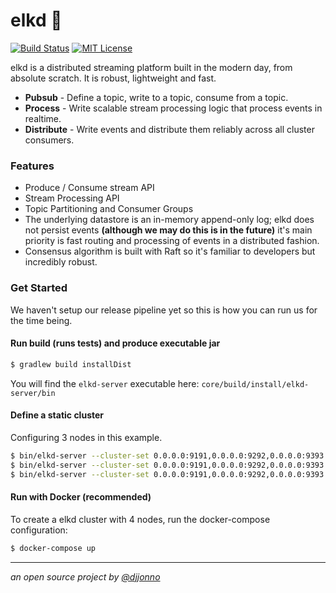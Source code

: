# elkd 🦌

[![Build Status](https://img.shields.io/travis/com/djjonno/elkd/master.svg)](https://travis-ci.com/djjonno/elkd)
[![MIT License](http://img.shields.io/badge/license-MIT-green.svg) ](https://github.com/mockito/mockito/blob/master/LICENSE)

elkd is a distributed streaming platform built in the modern day, from absolute scratch.  It is robust, lightweight and fast.
- **Pubsub** - Define a topic, write to a topic, consume from a topic. 
- **Process** - Write scalable stream processing logic that process events in realtime.
- **Distribute** - Write events and distribute them reliably across all cluster consumers.

### Features
- Produce / Consume stream API
- Stream Processing API
- Topic Partitioning and Consumer Groups
- The underlying datastore is an in-memory append-only log; elkd does not persist events **(although we may do this is in the future)** it's main priority is fast routing and processing of events in a distributed fashion.
- Consensus algorithm is built with Raft so it's familiar to developers but incredibly robust.

### Get Started
We haven't setup our release pipeline yet so this is how you can run us for the time being.

#### Run build (runs tests) and produce executable jar
```bash
$ gradlew build installDist
```
You will find the `elkd-server` executable here: `core/build/install/elkd-server/bin`

#### Define a static cluster
Configuring 3 nodes in this example.
```bash
$ bin/elkd-server --cluster-set 0.0.0.0:9191,0.0.0.0:9292,0.0.0.0:9393 --port 9191
$ bin/elkd-server --cluster-set 0.0.0.0:9191,0.0.0.0:9292,0.0.0.0:9393 --port 9292
$ bin/elkd-server --cluster-set 0.0.0.0:9191,0.0.0.0:9292,0.0.0.0:9393 --port 9393
```

#### Run with Docker (recommended)
To create a elkd cluster with 4 nodes, run the docker-compose configuration:
```bash
$ docker-compose up
```

---

*an open source project by [@djjonno](https://github.com/djjonno)*

